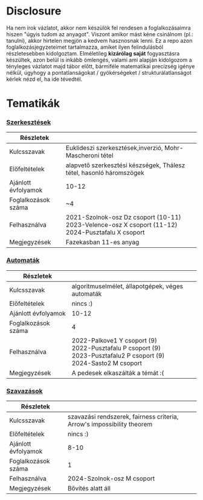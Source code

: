 # Disclosure

Ha nem írok vázlatot, akkor nem készülök fel rendesen a foglalkozásaimra hiszen "úgyis tudom az anyagot". Viszont amikor mást kéne csinálnom (pl.: tanulni), akkor hirtelen megjön a kedvem hasznosnak lenni. Ez a repo azon foglalkozásjegyzeteimet tartalmazza, amiket ilyen felindulásból részletesebben kidolgoztam. Elméletileg **kizárólag saját** fogyasztásra készültek, azon belül is inkább ömlengés, valami ami alapján kidolgozom a tényleges vázlatot majd tábor előtt, bármiféle matematikai precízség igénye nélkül, úgyhogy a pontatlanságokat / gyökérségeket / strukturálatlanságot kérlek nézd el, ha ide tévedtél. 

# Tematikák

### [Szerkesztések](./szerkesztesek/README.md)
  
| Részletek          |       |
| ------------------ | ----- |
| Kulcsszavak        | Euklideszi szerkesztések,inverzió, Mohr-Mascheroni tétel|
| Előfeltételek      | alapvető szerkesztési készségek, Thálesz tétel, hasonló háromszögek  |
| Ajánlott évfolyamok| 10-12  |
| Foglalkozások száma| ~4    |
| Felhasználva       | 2021-Szolnok-osz Dz csoport (10-11)<br>2023-Velence-osz X csoport (11-12)<br>2024-Pusztafalu	X csoport|
| Megjegyzések       | Fazekasban 11-es anyag |

### [Automaták](./automatak/README.md)

| Részletek          |       |
| ------------------ | ----- |
| Kulcsszavak        | algoritmuselmélet, állapotgépek, véges automaták|
| Előfeltételek      | nincs :)  |
| Ajánlott évfolyamok| 10-12 |
| Foglalkozások száma| 4 |
| Felhasználva       | 2022-Palkove1 Y csoport (9)<br>2022-Pusztafalu P csoport (9)<br>	2023-Pusztafalu2 P csoport (9)<br>2024-Sasto2 M csoport |
| Megjegyzések       | A pedesek elkaszálták a témát :(| 


### [Szavazások](./szavazasok/README.md) 

| Részletek          |       |
| ------------------ | ----- |
| Kulcsszavak        | szavazási rendszerek, fairness criteria, Arrow's impossibility theorem|
| Előfeltételek      | nincs :)  |
| Ajánlott évfolyamok| 8-10  |
| Foglalkozások száma| 1 |
| Felhasználva       | 2024-Szolnok-osz	M csoport |
| Megjegyzések       | Bővítés alatt áll |
